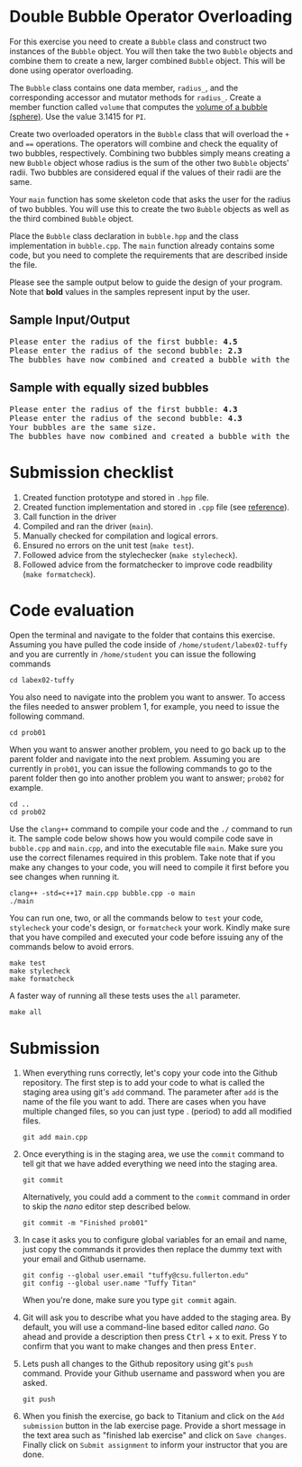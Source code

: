 # Double Bubble Operator Overloading
For this exercise you need to create a `Bubble` class and construct two instances of the `Bubble` object. You will then take the two `Bubble` objects and combine them to create a new, larger combined `Bubble` object. This will be done using operator overloading.

The `Bubble` class contains one data member, `radius_`, and the corresponding accessor and mutator methods for `radius_`. Create a member function called `volume` that computes the [volume of a bubble (sphere)](https://en.wikipedia.org/wiki/Sphere#Enclosed_volume). Use the value 3.1415 for `PI`.

Create two overloaded operators in the `Bubble` class that will overload the `+` and `==` operations. The operators will combine and check the equality of two bubbles, respectively. Combining two bubbles simply means creating a new `Bubble` object whose radius is the sum of the other two `Bubble` objects' radii. Two bubbles are considered equal if the values of their radii are the same.

Your `main` function has some skeleton code that asks the user for the radius of two bubbles. You will use this to create the two `Bubble` objects as well as the third combined `Bubble` object.

Place the `Bubble` class declaration in `bubble.hpp` and the class implementation in `bubble.cpp`. The `main` function already contains some code, but you need to complete the requirements that are described inside the file.

Please see the sample output below to guide the design of your program. Note that <b>bold</b> values in the samples represent input by the user.

## Sample Input/Output
<pre>
Please enter the radius of the first bubble: <b>4.5</b>
Please enter the radius of the second bubble: <b>2.3</b>
The bubbles have now combined and created a bubble with the volume of: 1317.05
</pre>
## Sample with equally sized bubbles
<pre>
Please enter the radius of the first bubble: <b>4.3</b>
Please enter the radius of the second bubble: <b>4.3</b>
Your bubbles are the same size.
The bubbles have now combined and created a bubble with the volume of: 2664.23
</pre>

# Submission checklist
1. Created function prototype and stored in `.hpp` file.
1. Created function implementation and stored in `.cpp` file (see [reference](https://github.com/ILXL-guides/function-file-organization)).
1. Call function in the driver
1. Compiled and ran the driver (`main`).
1. Manually checked for compilation and logical errors.
1. Ensured no errors on the unit test (`make test`).
1. Followed advice from the stylechecker (`make stylecheck`).
1. Followed advice from the formatchecker to improve code readbility (`make formatcheck`).

# Code evaluation
Open the terminal and navigate to the folder that contains this exercise. Assuming you have pulled the code inside of `/home/student/labex02-tuffy` and you are currently in `/home/student` you can issue the following commands

```
cd labex02-tuffy
```

You also need to navigate into the problem you want to answer. To access the files needed to answer problem 1, for example, you need to issue the following command.

```
cd prob01
```

When you want to answer another problem, you need to go back up to the parent folder and navigate into the next problem. Assuming you are currently in `prob01`, you can issue the following commands to go to the parent folder then go into another problem you want to answer; `prob02` for example.

```
cd ..
cd prob02
```

Use the `clang++` command to compile your code and the `./` command to run it. The sample code below shows how you would compile code save in `bubble.cpp` and `main.cpp`, and into the executable file `main`. Make sure you use the correct filenames required in this problem.  Take note that if you make any changes to your code, you will need to compile it first before you see changes when running it.

```
clang++ -std=c++17 main.cpp bubble.cpp -o main
./main
```

You can run one, two, or all the commands below to `test` your code, `stylecheck` your code's design, or `formatcheck` your work. Kindly make sure that you have compiled and executed your code before issuing any of the commands below to avoid errors.

```
make test
make stylecheck
make formatcheck
```

A faster way of running all these tests uses the `all` parameter.

```
make all
```

# Submission
1. When everything runs correctly,  let's copy your code into the Github repository. The first step is to add your code to what is called the staging area using git's `add` command. The parameter after `add` is the name of the file you want to add. There are cases when you have multiple changed files, so you can just type . (period) to add all modified files.

    ```
    git add main.cpp
    ```
1. Once everything is in the staging area, we use the `commit` command to tell git that we have added everything we need into the staging area.

    ```
    git commit
    ```
    Alternatively, you could add a comment to the `commit` command in order to skip the *nano* editor step described below.

    ```
    git commit -m "Finished prob01"
    ```
1. In case it asks you  to configure global variables for an email and name, just copy the commands it provides then replace the dummy text with your email and Github username.

    ```
    git config --global user.email "tuffy@csu.fullerton.edu"
    git config --global user.name "Tuffy Titan"
    ```
    When you're done, make sure you type `git commit` again.    
1. Git will ask you to describe what you have added to the staging area. By default, you will use a command-line based editor called *nano*. Go ahead and provide a description then press <kbd>Ctrl</kbd> + <kbd>x</kbd> to exit. Press <kbd>Y</kbd> to confirm that you want to make changes and then press <kbd>Enter</kbd>.
1. Lets push all changes to the Github repository using git's `push` command. Provide your Github username and password when you are asked.

    ```
    git push
    ```
1. When you finish the exercise, go back to Titanium and click on the `Add submission` button in the lab exercise page. Provide a short message in the text area such as "finished lab exercise" and click on `Save changes`. Finally click on `Submit assignment` to inform your instructor that you are done.
